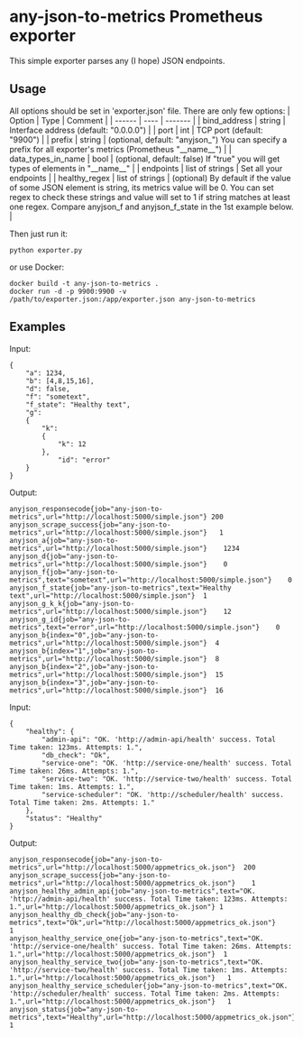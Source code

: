 # any-json-to-metrics Prometheus exporter
This simple exporter parses any (I hope) JSON endpoints.

## Usage
All options should be set in 'exporter.json' file. There are only few options:
| Option | Type | Comment |
| ------ | ---- | ------- |
| bind_address | string | Interface address (default: "0.0.0.0") |
| port | int | TCP port (default: "9900") |
| prefix | string | (optional, default: "anyjson_") You can specify a prefix for all exporter's metrics (Prometheus "\_\_name\_\_") |
| data_types_in_name | bool | (optional, default: false) If "true" you will get types of elements in "\_\_name\_\_" | 
| endpoints | list of strings | Set all your endpoints |
| healthy_regex | list of strings | (optional) By default if the value of some JSON element is string, its metrics value will be 0. You can set regex to check these strings and value will set to 1 if string matches at least one regex. Compare anyjson_f and anyjson_f_state in the 1st example below. | 

Then just run it:
```
python exporter.py
```
or use Docker:
```
docker build -t any-json-to-metrics .
docker run -d -p 9900:9900 -v /path/to/exporter.json:/app/exporter.json any-json-to-metrics
```

## Examples
Input:
```
{
    "a": 1234, 
    "b": [4,8,15,16], 
    "d": false, 
    "f": "sometext", 
    "f_state": "Healthy text", 
    "g": 
    {
        "k": 
        {
            "k": 12
        }, 
            "id": "error"
    }
}
```
Output:
```
anyjson_responsecode{job="any-json-to-metrics",url="http://localhost:5000/simple.json"}	200
anyjson_scrape_success{job="any-json-to-metrics",url="http://localhost:5000/simple.json"}	1
anyjson_a{job="any-json-to-metrics",url="http://localhost:5000/simple.json"}	1234
anyjson_d{job="any-json-to-metrics",url="http://localhost:5000/simple.json"}	0
anyjson_f{job="any-json-to-metrics",text="sometext",url="http://localhost:5000/simple.json"}	0
anyjson_f_state{job="any-json-to-metrics",text="Healthy text",url="http://localhost:5000/simple.json"}	1
anyjson_g_k_k{job="any-json-to-metrics",url="http://localhost:5000/simple.json"}	12
anyjson_g_id{job="any-json-to-metrics",text="error",url="http://localhost:5000/simple.json"}	0
anyjson_b{index="0",job="any-json-to-metrics",url="http://localhost:5000/simple.json"}	4
anyjson_b{index="1",job="any-json-to-metrics",url="http://localhost:5000/simple.json"}	8
anyjson_b{index="2",job="any-json-to-metrics",url="http://localhost:5000/simple.json"}	15
anyjson_b{index="3",job="any-json-to-metrics",url="http://localhost:5000/simple.json"}	16
```

Input:
```
{
    "healthy": {
        "admin-api": "OK. 'http://admin-api/health' success. Total Time taken: 123ms. Attempts: 1.",
        "db_check": "Ok",
        "service-one": "OK. 'http://service-one/health' success. Total Time taken: 26ms. Attempts: 1.",
        "service-two": "OK. 'http://service-two/health' success. Total Time taken: 1ms. Attempts: 1.",
        "service-scheduler": "OK. 'http://scheduler/health' success. Total Time taken: 2ms. Attempts: 1."
    },
    "status": "Healthy"
}
```
Output:
```
anyjson_responsecode{job="any-json-to-metrics",url="http://localhost:5000/appmetrics_ok.json"}	200
anyjson_scrape_success{job="any-json-to-metrics",url="http://localhost:5000/appmetrics_ok.json"}	1
anyjson_healthy_admin_api{job="any-json-to-metrics",text="OK. 'http://admin-api/health' success. Total Time taken: 123ms. Attempts: 1.",url="http://localhost:5000/appmetrics_ok.json"}	1
anyjson_healthy_db_check{job="any-json-to-metrics",text="Ok",url="http://localhost:5000/appmetrics_ok.json"}	1
anyjson_healthy_service_one{job="any-json-to-metrics",text="OK. 'http://service-one/health' success. Total Time taken: 26ms. Attempts: 1.",url="http://localhost:5000/appmetrics_ok.json"}	1
anyjson_healthy_service_two{job="any-json-to-metrics",text="OK. 'http://service-two/health' success. Total Time taken: 1ms. Attempts: 1.",url="http://localhost:5000/appmetrics_ok.json"}	1
anyjson_healthy_service_scheduler{job="any-json-to-metrics",text="OK. 'http://scheduler/health' success. Total Time taken: 2ms. Attempts: 1.",url="http://localhost:5000/appmetrics_ok.json"}	1
anyjson_status{job="any-json-to-metrics",text="Healthy",url="http://localhost:5000/appmetrics_ok.json"}	1
```
